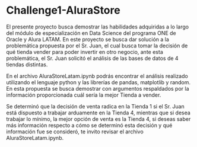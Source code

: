 # Challenge1-AluraStore

El presente proyecto busca demostrar las habilidades adquiridas a lo largo del módulo de especialización en Data Science del programa ONE de Oracle y Alura LATAM.
En este proyecto se busca dar solución a la problemática propuesta por el Sr. Juan, el cual busca tomar la decisión de qué tienda vender para poder invertir en otro negocio, ante esta problemática, el Sr. Juan solicitó el análisis de las bases de datos de 4 tiendas distintas.

En el archivo AluraStoreLatam.ipynb podrás encontrar el análisis realizado utilizando el lenguaje python y las librerías de pandas, matplotlib y random. En esta propuesta se busca demostrar con argumentos respaldados por la información proporcionada cuál sería la mejor Tienda a vender.

Se determinó que la decisión de venta radica en la Tienda 1 si el Sr. Juan está dispuesto a trabajar arduamente en la Tienda 4, mientras que si desea trabajar lo mínimo, la mejor opción de venta es la Tienda 4, si deseas saber más información respecto a cómo se determinó esta decisión y qué información fue se consideró, te invito revisar el archivo AluraStoreLatam.ipynb.
